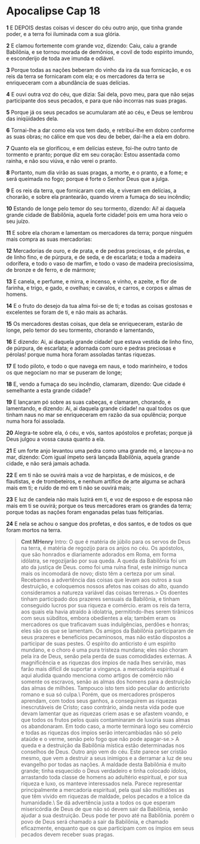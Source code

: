 # Apocalipse Cap 18

**1** 	E DEPOIS destas coisas vi descer do céu outro anjo, que tinha grande poder, e a terra foi iluminada com a sua glória.

**2** 	E clamou fortemente com grande voz, dizendo: Caiu, caiu a grande Babilônia, e se tornou morada de demônios, e covil de todo espírito imundo, e esconderijo de toda ave imunda e odiável.

**3** 	Porque todas as nações beberam do vinho da ira da sua fornicação, e os reis da terra se fornicaram com ela; e os mercadores da terra se enriqueceram com a abundância de suas delícias.

**4** 	E ouvi outra voz do céu, que dizia: Sai dela, povo meu, para que não sejas participante dos seus pecados, e para que não incorras nas suas pragas.

**5** 	Porque já os seus pecados se acumularam até ao céu, e Deus se lembrou das iniqüidades dela.

**6** 	Tornai-lhe a dar como ela vos tem dado, e retribuí-lhe em dobro conforme as suas obras; no cálice em que vos deu de beber, dai-lhe a ela em dobro.

**7** 	Quanto ela se glorificou, e em delícias esteve, foi-lhe outro tanto de tormento e pranto; porque diz em seu coração: Estou assentada como rainha, e não sou viúva, e não verei o pranto.

**8** 	Portanto, num dia virão as suas pragas, a morte, e o pranto, e a fome; e será queimada no fogo; porque é forte o Senhor Deus que a julga.

**9** 	E os reis da terra, que fornicaram com ela, e viveram em delícias, a chorarão, e sobre ela prantearão, quando virem a fumaça do seu incêndio;

**10** 	Estando de longe pelo temor do seu tormento, dizendo: Ai! ai daquela grande cidade de Babilônia, aquela forte cidade! pois em uma hora veio o seu juízo.

**11** 	E sobre ela choram e lamentam os mercadores da terra; porque ninguém mais compra as suas mercadorias:

**12** 	Mercadorias de ouro, e de prata, e de pedras preciosas, e de pérolas, e de linho fino, e de púrpura, e de seda, e de escarlata; e toda a madeira odorífera, e todo o vaso de marfim, e todo o vaso de madeira preciosíssima, de bronze e de ferro, e de mármore;

**13** 	E canela, e perfume, e mirra, e incenso, e vinho, e azeite, e flor de farinha, e trigo, e gado, e ovelhas; e cavalos, e carros, e corpos e almas de homens.

**14** 	E o fruto do desejo da tua alma foi-se de ti; e todas as coisas gostosas e excelentes se foram de ti, e não mais as acharás.

**15** 	Os mercadores destas coisas, que dela se enriqueceram, estarão de longe, pelo temor do seu tormento, chorando e lamentando,

**16** 	E dizendo: Ai, ai daquela grande cidade! que estava vestida de linho fino, de púrpura, de escarlata; e adornada com ouro e pedras preciosas e pérolas! porque numa hora foram assoladas tantas riquezas.

**17** 	E todo piloto, e todo o que navega em naus, e todo marinheiro, e todos os que negociam no mar se puseram de longe;

**18** 	E, vendo a fumaça do seu incêndio, clamaram, dizendo: Que cidade é semelhante a esta grande cidade?

**19** 	E lançaram pó sobre as suas cabeças, e clamaram, chorando, e lamentando, e dizendo: Ai, ai daquela grande cidade! na qual todos os que tinham naus no mar se enriqueceram em razão da sua opulência; porque numa hora foi assolada.

**20** 	Alegra-te sobre ela, ó céu, e vós, santos apóstolos e profetas; porque já Deus julgou a vossa causa quanto a ela.

**21** 	E um forte anjo levantou uma pedra como uma grande mó, e lançou-a no mar, dizendo: Com igual ímpeto será lançada Babilônia, aquela grande cidade, e não será jamais achada.

**22** 	E em ti não se ouvirá mais a voz de harpistas, e de músicos, e de flautistas, e de trombeteiros, e nenhum artífice de arte alguma se achará mais em ti; e ruído de mó em ti não se ouvirá mais;

**23** 	E luz de candeia não mais luzirá em ti, e voz de esposo e de esposa não mais em ti se ouvirá; porque os teus mercadores eram os grandes da terra; porque todas as nações foram enganadas pelas tuas feitiçarias.

**24** 	E nela se achou o sangue dos profetas, e dos santos, e de todos os que foram mortos na terra.


> **Cmt MHenry** Intro: O que é matéria de júbilo para os servos de Deus na terra, é matéria de regozijo para os anjos no céu. Os apóstolos, que são honrados e diariamente adorados em Roma, em forma idólatra, se regozijarão por sua queda. A queda da Babilônia foi um ato da justiça de Deus. como foi uma ruína final, este inimigo nunca mais os incomodará de novo; disto têm a certeza por um sinal. Recebamos a advertência das coisas que levam aos outros a sua destruição, e coloquemos nossos afetos nas coisas do alto, quando consideramos a natureza variável das coisas terrenas.> Os doentes tinham participado dos prazeres sensuais da Babilônia, e tinham conseguido lucros por sua riqueza e comércio. eram os reis da terra, aos quais ela havia atraído à idolatria, permitindo-lhes serem tirânicos com seus súbditos, embora obedientes a ela; também eram os mercadores os que traficavam suas indulgências, perdões e honras; eles são os que se lamentam. Os amigos da Babilônia participaram de seus prazeres e benefícios pecaminosos, mas não estão dispostos a participar de suas pestes. O espírito do anticristo é um espírito mundano, e o choro é uma pura tristeza mundana; eles não choram pela ira de Deus, senão pela perda de suas comodidades externas. A magnificência e as riquezas dos ímpios de nada lhes servirão, mas farão mais difícil de suportar a vingança. a mercadoria espiritual é aqui aludida quando menciona como artigos de comércio não somente os escravos, senão as almas dos homens para a destruição das almas de milhões. Tampouco isto tem sido peculiar do anticristo romano e sua só culpa.\ Porém, que os mercadores prósperos aprendam, com todos seus ganhos, a conseguirem as riquezas inescrutáveis de Cristo; caso contrário, ainda nesta vida pode que devam lamentar que as riquezas criem asas e se afastem voando, e que todos os frutos pelos quais contaminaram de luxúria suas almas os abandonaram. Em todo caso, a morte terminará logo seu comércio e todas as riquezas dos ímpios serão intercambiadas não só pelo ataúde e o verme, senão pelo fogo que não pode apagar-se.> A queda e a destruição da Babilônia mística estão determinadas nos conselhos de Deus. Outro anjo vem do céu. Este parece ser cristão mesmo, que vem a destruir a seus inimigos e a derramar a luz de seu evangelho por todas as nações. A maldade desta Babilônia é muito grande; tinha esquecido o Deus verdadeiro e tinha colocado ídolos, arrastando toda classe de homens ao adultério espiritual, e por sua riqueza e luxo, os manteve interessados nela. Parece representar principalmente a mercadoria espiritual, pela qual são multidões as que têm vivido em riquezas de maldade, pelos pecados e a tolice da humanidade.\ Se dá advertência justa a todos os que esperam misericórdia de Deus de que não só devem sair da Babilônia, senão ajudar a sua destruição. Deus pode ter povo até na Babilônia. porém o povo de Deus será chamado a sair da Babilônia, e chamado eficazmente, enquanto que os que participam com os ímpios em seus pecados devem receber suas pragas.